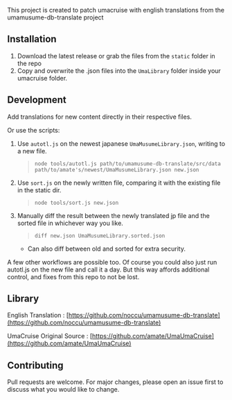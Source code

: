 This project is created to patch umacruise with english translations from the umamusume-db-translate project

## Installation

1. Download the latest release or grab the files from the `static` folder in the repo
2. Copy and overwrite the .json files into the `UmaLibrary` folder inside your umacruise folder.

## Development

Add translations for new content directly in their respective files.

Or use the scripts:
1. Use `autotl.js` on the newest japanese `UmaMusumeLibrary.json`, writing to a new file.
    > `node tools/autotl.js path/to/umamusume-db-translate/src/data path/to/amate's/newest/UmaMusumeLibrary.json new.json`
1. Use `sort.js` on the newly written file, comparing it with the existing file in the static dir.
    > `node tools/sort.js new.json`
1. Manually diff the result between the newly translated jp file and the sorted file in whichever way you like.
    > `diff new.json UmaMusumeLibrary.sorted.json`
    - Can also diff between old and sorted for extra security.

A few other workflows are possible too.
Of course you could also just run autotl.js on the new file and call it a day. But this way affords additional control, and fixes from this repo to not be lost.

## Library
English Translation : [https://github.com/noccu/umamusume-db-translate](https://github.com/noccu/umamusume-db-translate)

UmaCruise Original Source : [https://github.com/amate/UmaUmaCruise](https://github.com/amate/UmaUmaCruise)


## Contributing
Pull requests are welcome. For major changes, please open an issue first to discuss what you would like to change.

